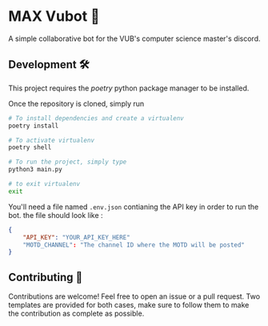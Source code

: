 # MAX Vubot 🤖

A simple collaborative bot for the VUB's computer science master's discord.

## Development 🛠
This project requires the *poetry* python package manager to be installed.

Once the repository is cloned, simply run
```bash
# To install dependencies and create a virtualenv
poetry install

# To activate virtualenv
poetry shell

# To run the project, simply type
python3 main.py

# to exit virtualenv
exit
```

You'll need a file named `.env.json` contianing the API key in order to run the bot.
the file should look like :
```json
{
    "API_KEY": "YOUR_API_KEY_HERE"
    "MOTD_CHANNEL": "The channel ID where the MOTD will be posted"
}
```

## Contributing 🤝
Contributions are welcome! Feel free to open an issue or a pull request. Two templates are provided for both cases, make sure to follow them to make the contribution as complete as possible.